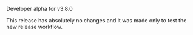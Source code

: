 Developer alpha for v3.8.0

This release has absolutely no changes and it was made only to test the new release workflow.